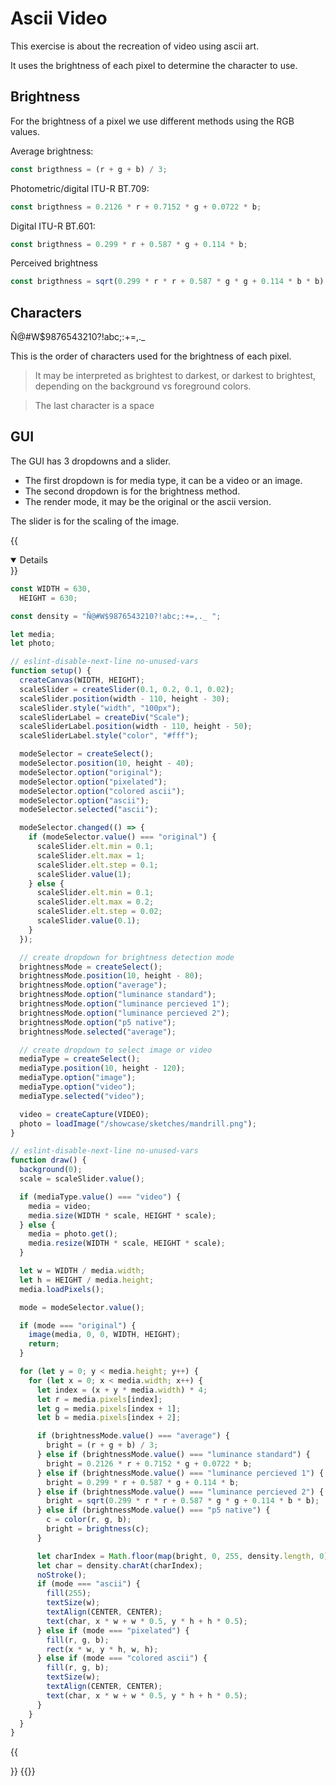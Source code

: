 # Ascii Video

This exercise is about the recreation of video using ascii art.

It uses the brightness of each pixel to determine the character to use.

## Brightness

For the brightness of a pixel we use different methods using the RGB values.

Average brightness:

```js
const brigthness = (r + g + b) / 3;
```

Photometric/digital ITU-R BT.709:

```js
const brigthness = 0.2126 * r + 0.7152 * g + 0.0722 * b;
```

Digital ITU-R BT.601:

```js
const brigthness = 0.299 * r + 0.587 * g + 0.114 * b;
```

Perceived brightness

```js
const brigthness = sqrt(0.299 * r * r + 0.587 * g * g + 0.114 * b * b);
```

## Characters

Ñ@#W$9876543210?!abc;:+=,.\_

This is the order of characters used for the brightness of each pixel.

> It may be interpreted as brightest to darkest, or darkest to brightest, depending on the background vs foreground colors.

> The last character is a space

## GUI

The GUI has 3 dropdowns and a slider.

- The first dropdown is for media type, it can be a video or an image.
- The second dropdown is for the brightness method.
- The render mode, it may be the original or the ascii version.

The slider is for the scaling of the image.

{{<details title="CODE" open=false >}}

```js
const WIDTH = 630,
  HEIGHT = 630;

const density = "Ñ@#W$9876543210?!abc;:+=,._ ";

let media;
let photo;

// eslint-disable-next-line no-unused-vars
function setup() {
  createCanvas(WIDTH, HEIGHT);
  scaleSlider = createSlider(0.1, 0.2, 0.1, 0.02);
  scaleSlider.position(width - 110, height - 30);
  scaleSlider.style("width", "100px");
  scaleSliderLabel = createDiv("Scale");
  scaleSliderLabel.position(width - 110, height - 50);
  scaleSliderLabel.style("color", "#fff");

  modeSelector = createSelect();
  modeSelector.position(10, height - 40);
  modeSelector.option("original");
  modeSelector.option("pixelated");
  modeSelector.option("colored ascii");
  modeSelector.option("ascii");
  modeSelector.selected("ascii");

  modeSelector.changed(() => {
    if (modeSelector.value() === "original") {
      scaleSlider.elt.min = 0.1;
      scaleSlider.elt.max = 1;
      scaleSlider.elt.step = 0.1;
      scaleSlider.value(1);
    } else {
      scaleSlider.elt.min = 0.1;
      scaleSlider.elt.max = 0.2;
      scaleSlider.elt.step = 0.02;
      scaleSlider.value(0.1);
    }
  });

  // create dropdown for brightness detection mode
  brightnessMode = createSelect();
  brightnessMode.position(10, height - 80);
  brightnessMode.option("average");
  brightnessMode.option("luminance standard");
  brightnessMode.option("luminance percieved 1");
  brightnessMode.option("luminance percieved 2");
  brightnessMode.option("p5 native");
  brightnessMode.selected("average");

  // create dropdown to select image or video
  mediaType = createSelect();
  mediaType.position(10, height - 120);
  mediaType.option("image");
  mediaType.option("video");
  mediaType.selected("video");

  video = createCapture(VIDEO);
  photo = loadImage("/showcase/sketches/mandrill.png");
}

// eslint-disable-next-line no-unused-vars
function draw() {
  background(0);
  scale = scaleSlider.value();

  if (mediaType.value() === "video") {
    media = video;
    media.size(WIDTH * scale, HEIGHT * scale);
  } else {
    media = photo.get();
    media.resize(WIDTH * scale, HEIGHT * scale);
  }

  let w = WIDTH / media.width;
  let h = HEIGHT / media.height;
  media.loadPixels();

  mode = modeSelector.value();

  if (mode === "original") {
    image(media, 0, 0, WIDTH, HEIGHT);
    return;
  }

  for (let y = 0; y < media.height; y++) {
    for (let x = 0; x < media.width; x++) {
      let index = (x + y * media.width) * 4;
      let r = media.pixels[index];
      let g = media.pixels[index + 1];
      let b = media.pixels[index + 2];

      if (brightnessMode.value() === "average") {
        bright = (r + g + b) / 3;
      } else if (brightnessMode.value() === "luminance standard") {
        bright = 0.2126 * r + 0.7152 * g + 0.0722 * b;
      } else if (brightnessMode.value() === "luminance percieved 1") {
        bright = 0.299 * r + 0.587 * g + 0.114 * b;
      } else if (brightnessMode.value() === "luminance percieved 2") {
        bright = sqrt(0.299 * r * r + 0.587 * g * g + 0.114 * b * b);
      } else if (brightnessMode.value() === "p5 native") {
        c = color(r, g, b);
        bright = brightness(c);
      }

      let charIndex = Math.floor(map(bright, 0, 255, density.length, 0));
      let char = density.charAt(charIndex);
      noStroke();
      if (mode === "ascii") {
        fill(255);
        textSize(w);
        textAlign(CENTER, CENTER);
        text(char, x * w + w * 0.5, y * h + h * 0.5);
      } else if (mode === "pixelated") {
        fill(r, g, b);
        rect(x * w, y * h, w, h);
      } else if (mode === "colored ascii") {
        fill(r, g, b);
        textSize(w);
        textAlign(CENTER, CENTER);
        text(char, x * w + w * 0.5, y * h + h * 0.5);
      }
    }
  }
}
```

{{</details>}}
{{<p5-iframe sketch="/showcase/sketches/ascii_video.js" width="630" height="630">}}
